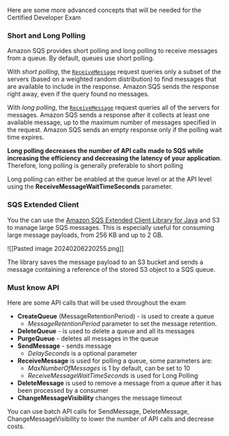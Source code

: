 Here are some more advanced concepts that will be needed for the Certified Developer Exam

### Short and Long Polling

Amazon SQS provides short polling and long polling to receive messages from a queue. By default, queues use short polling.

With _short polling_, the [`ReceiveMessage`](https://docs.aws.amazon.com/AWSSimpleQueueService/latest/APIReference/API_ReceiveMessage.html) request queries only a subset of the servers (based on a weighted random distribution) to find messages that are available to include in the response. Amazon SQS sends the response right away, even if the query found no messages.

With _long polling_, the [`ReceiveMessage`](https://docs.aws.amazon.com/AWSSimpleQueueService/latest/APIReference/API_ReceiveMessage.html) request queries all of the servers for messages. Amazon SQS sends a response after it collects at least one available message, up to the maximum number of messages specified in the request. Amazon SQS sends an empty response only if the polling wait time expires.

**Long polling decreases the number of API calls made to SQS while increasing the efficiency and decreasing the latency of your application**. Therefore, long polling is generally preferable to short polling

Long polling can either be enabled at the queue level or at the API level using the **ReceiveMessageWaitTimeSeconds** parameter.


### SQS Extended Client

You the can use the [Amazon SQS Extended Client Library for Java](https://github.com/awslabs/amazon-sqs-java-extended-client-lib) and S3 to manage large SQS messages. This is especially useful for consuming large message payloads, from 256 KB and up to 2 GB. 

![[Pasted image 20240206220255.png]]

The library saves the message payload to an S3 bucket and sends a message containing a reference of the stored S3 object to a SQS queue.

### Must know API

Here are some API calls that will be used throughout the exam

- **CreateQueue** (MessageRetentionPeriod) - is used to create a queue
	- *MessageRetentionPeriod* parameter to set the message retention.
- **DeleteQueue** - is used to delete a queue and all its messages
- **PurgeQueue** - deletes all messages in the queue
- **SendMessage** - sends message
	- *DelaySeconds* is a optional parameter
- **ReceiveMessage** is used for polling a queue, some parameters are: 
	- *MaxNumberOfMessages* is 1 by default, can be set to 10
	- *ReceiveMessageWaitTimeSeconds* is used for Long Polling
- **DeleteMessage** is used to remove a message from a queue after it has been processed by a consumer
- **ChangeMessageVisibility** changes the message timeout

You can use batch API calls for SendMessage, DeleteMessage, ChangeMessageVisibility to lower the number of API calls and decrease costs.